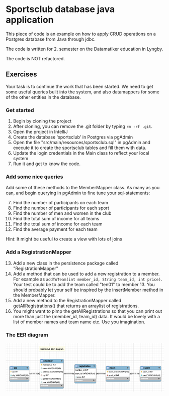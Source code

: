 # Sportsclub database java application

This piece of code is an example on how to apply CRUD operations on
a Postgres database from Java through jdbc.

The code is written for 2. semester on the Datamatiker education in Lyngby.

The code is NOT refactored.

## Exercises

Your task is to continue the work that has been started.
We need to get some useful queries built into the system, and also
datamappers for some of the other entities in the database.

### Get started

1) Begin by cloning the project
2) After cloning, you can remove the .git folder by typing `rm -rf .git`. 
3) Open the project in IntelliJ
4) Create the database 'sportsclub' in Postgres via pgAdmin
5) Open the file "src/main/resources/sportsclub.sql" in pgAdmin and execute it to create the sportsclub tables and fill them with data.
6) Update the login credentials in the Main class to reflect your local system
7) Run it and get to know the code.

### Add some nice queries

Add some of these methods to the MemberMapper class. As many as you can, and begin
querying in pgAdmin to fine tune your sql-statements:

7) Find the number of participants on each team
8) Find the number of participants for each sport
9) Find the number of men and women in the club
10) Find the total sum of income for all teams
11) Find the total sum of income for each team
12) Find the average payment for each team

Hint: It might be useful to create a view with lots of joins

### Add a RegistrationMapper

13) Add a new class in the persistence package called "RegistrationMapper"
14) Add a method that can be used to add a new registration to a member. For example as `addToTeam(int member_id, String team_id, int price)`. 
    Your test could be to add the team called "ten01" to member 13. You should probably let your self be inspired 
    by the insertMember method in the MemberMapper.
15) Add a new method to the RegistrationMapper called getAllRegistrations() that returns an arraylist of registrations.
16) You might want to pimp the getAllRegistrations so that you can print out more
    than just the (member_id, team_id) data. It would be lovely with a list of member names
    and team name etc. Use you imagination.

### The EER diagram

![](src/main/resources/sportsclub.png)
